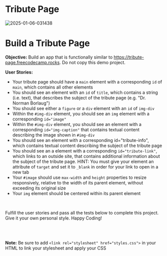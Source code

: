 # Tribute Page

<img src="https://i.ibb.co/xg6tPzb/2025-01-06-031438.png" alt="2025-01-06-031438" border="0">

# Build a Tribute Page

**Objective:** Build an app that is functionally similar to https://tribute-page.freecodecamp.rocks. Do not copy this demo project.

**User Stories:**

- Your tribute page should have a `main` element with a corresponding `id` of `main`, which contains all other elements
- You should see an element with an `id` of `title`, which contains a string (i.e. text), that describes the subject of the tribute page (e.g. "Dr. Norman Borlaug")
- You should see either a `figure` or a `div` element with an `id` of `img-div`
- Within the `#img-div` element, you should see an `img` element with a corresponding `id="image"`
- Within the `#img-div` element, you should see an element with a corresponding `id="img-caption"` that contains textual content describing the image shown in `#img-div`
- You should see an element with a corresponding id="tribute-info", which contains textual content describing the subject of the tribute page
- You should see an a element with a corresponding `id="tribute-link"`, which links to an outside site, that contains additional information about the subject of the tribute page. HINT: You must give your element an attribute of `target` and set it to `_blank` in order for your link to open in a new tab
- Your `#image` should use `max-width` and `height` properties to resize responsively, relative to the width of its parent element, without exceeding its original size
- Your `img` element should be centered within its parent element

<br>

Fulfill the user stories and pass all the tests below to complete this project. Give it your own personal style. Happy Coding!

<br><br>

**Note:** Be sure to add `<link rel="stylesheet" href="styles.css">` in your HTML to link your stylesheet and apply your CSS
